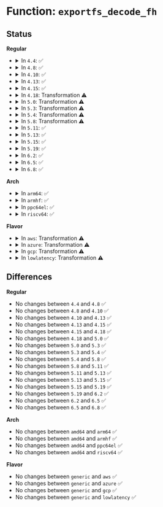 # Function: <code>exportfs_decode_fh</code>

## Status
<b>Regular</b>
<ul>
<li>
<details>
<summary>In <code>4.4</code>: ✅</summary>

```c
struct dentry *exportfs_decode_fh(struct vfsmount *mnt, struct fid *fid, int fh_len, int fileid_type, int (*acceptable)(void *, struct dentry *), void *context);
```

**Collision:** Unique Global

**Inline:** No

**Transformation:** False

**Instances:**

```
In fs/exportfs/expfs.c (ffffffff8130cc50)
Location: fs/exportfs/expfs.c:412
Inline: False
Direct callers:
  - fs/fhandle.c:do_handle_open
```
**Symbols:**

```
ffffffff8130cc50-ffffffff8130cf30: exportfs_decode_fh (STB_GLOBAL)
```
</details>
</li>
<li>
<details>
<summary>In <code>4.8</code>: ✅</summary>

```c
struct dentry *exportfs_decode_fh(struct vfsmount *mnt, struct fid *fid, int fh_len, int fileid_type, int (*acceptable)(void *, struct dentry *), void *context);
```

**Collision:** Unique Global

**Inline:** No

**Transformation:** False

**Instances:**

```
In fs/exportfs/expfs.c (ffffffff81340f30)
Location: fs/exportfs/expfs.c:416
Inline: False
Direct callers:
  - fs/fhandle.c:do_handle_open
```
**Symbols:**

```
ffffffff81340f30-ffffffff81341207: exportfs_decode_fh (STB_GLOBAL)
```
</details>
</li>
<li>
<details>
<summary>In <code>4.10</code>: ✅</summary>

```c
struct dentry *exportfs_decode_fh(struct vfsmount *mnt, struct fid *fid, int fh_len, int fileid_type, int (*acceptable)(void *, struct dentry *), void *context);
```

**Collision:** Unique Global

**Inline:** No

**Transformation:** False

**Instances:**

```
In fs/exportfs/expfs.c (ffffffff81356cd0)
Location: fs/exportfs/expfs.c:416
Inline: False
Direct callers:
  - fs/fhandle.c:do_handle_open
```
**Symbols:**

```
ffffffff81356cd0-ffffffff81357057: exportfs_decode_fh (STB_GLOBAL)
```
</details>
</li>
<li>
<details>
<summary>In <code>4.13</code>: ✅</summary>

```c
struct dentry *exportfs_decode_fh(struct vfsmount *mnt, struct fid *fid, int fh_len, int fileid_type, int (*acceptable)(void *, struct dentry *), void *context);
```

**Collision:** Unique Global

**Inline:** No

**Transformation:** False

**Instances:**

```
In fs/exportfs/expfs.c (ffffffff8136b8d0)
Location: fs/exportfs/expfs.c:418
Inline: False
Direct callers:
  - fs/fhandle.c:do_handle_open
```
**Symbols:**

```
ffffffff8136b8d0-ffffffff8136bc59: exportfs_decode_fh (STB_GLOBAL)
```
</details>
</li>
<li>
<details>
<summary>In <code>4.15</code>: ✅</summary>

```c
struct dentry *exportfs_decode_fh(struct vfsmount *mnt, struct fid *fid, int fh_len, int fileid_type, int (*acceptable)(void *, struct dentry *), void *context);
```

**Collision:** Unique Global

**Inline:** No

**Transformation:** False

**Instances:**

```
In fs/exportfs/expfs.c (ffffffff81390440)
Location: fs/exportfs/expfs.c:418
Inline: False
Direct callers:
  - fs/fhandle.c:do_handle_open
```
**Symbols:**

```
ffffffff81390440-ffffffff81390836: exportfs_decode_fh (STB_GLOBAL)
```
</details>
</li>
<li>
<details>
<summary>In <code>4.18</code>: Transformation ⚠️</summary>

```c
struct dentry *exportfs_decode_fh(struct vfsmount *mnt, struct fid *fid, int fh_len, int fileid_type, int (*acceptable)(void *, struct dentry *), void *context);
```

**Collision:** Unique Global

**Inline:** No

**Transformation:** True

**Instances:**

```
In fs/exportfs/expfs.c (0)
Location: fs/exportfs/expfs.c:418
Inline: False
Direct callers:
  - fs/fhandle.c:do_handle_open
```
**Symbols:**

```
ffffffff813bf835-ffffffff813bf84d: exportfs_decode_fh.cold.6 (STB_LOCAL)
ffffffff813bf4e0-ffffffff813bf835: exportfs_decode_fh (STB_GLOBAL)
```
</details>
</li>
<li>
<details>
<summary>In <code>5.0</code>: Transformation ⚠️</summary>

```c
struct dentry *exportfs_decode_fh(struct vfsmount *mnt, struct fid *fid, int fh_len, int fileid_type, int (*acceptable)(void *, struct dentry *), void *context);
```

**Collision:** Unique Global

**Inline:** No

**Transformation:** True

**Instances:**

```
In fs/exportfs/expfs.c (0)
Location: fs/exportfs/expfs.c:419
Inline: False
Direct callers:
  - fs/fhandle.c:do_handle_open
```
**Symbols:**

```
ffffffff813d8e3b-ffffffff813d8e53: exportfs_decode_fh.cold.6 (STB_LOCAL)
ffffffff813d8b40-ffffffff813d8e3b: exportfs_decode_fh (STB_GLOBAL)
```
</details>
</li>
<li>
<details>
<summary>In <code>5.3</code>: Transformation ⚠️</summary>

```c
struct dentry *exportfs_decode_fh(struct vfsmount *mnt, struct fid *fid, int fh_len, int fileid_type, int (*acceptable)(void *, struct dentry *), void *context);
```

**Collision:** Unique Global

**Inline:** No

**Transformation:** True

**Instances:**

```
In fs/exportfs/expfs.c (0)
Location: fs/exportfs/expfs.c:420
Inline: False
Direct callers:
  - fs/fhandle.c:do_handle_open
```
**Symbols:**

```
ffffffff8140379a-ffffffff814037b2: exportfs_decode_fh.cold (STB_LOCAL)
ffffffff81403500-ffffffff8140379a: exportfs_decode_fh (STB_GLOBAL)
```
</details>
</li>
<li>
<details>
<summary>In <code>5.4</code>: Transformation ⚠️</summary>

```c
struct dentry *exportfs_decode_fh(struct vfsmount *mnt, struct fid *fid, int fh_len, int fileid_type, int (*acceptable)(void *, struct dentry *), void *context);
```

**Collision:** Unique Global

**Inline:** No

**Transformation:** True

**Instances:**

```
In fs/exportfs/expfs.c (0)
Location: fs/exportfs/expfs.c:420
Inline: False
Direct callers:
  - fs/fhandle.c:do_handle_open
```
**Symbols:**

```
ffffffff8141d74c-ffffffff8141d764: exportfs_decode_fh.cold (STB_LOCAL)
ffffffff8141d410-ffffffff8141d74c: exportfs_decode_fh (STB_GLOBAL)
```
</details>
</li>
<li>
<details>
<summary>In <code>5.8</code>: Transformation ⚠️</summary>

```c
struct dentry *exportfs_decode_fh(struct vfsmount *mnt, struct fid *fid, int fh_len, int fileid_type, int (*acceptable)(void *, struct dentry *), void *context);
```

**Collision:** Unique Global

**Inline:** No

**Transformation:** True

**Instances:**

```
In fs/exportfs/expfs.c (0)
Location: fs/exportfs/expfs.c:420
Inline: False
Direct callers:
  - fs/fhandle.c:handle_to_path
```
**Symbols:**

```
ffffffff8146c32c-ffffffff8146c344: exportfs_decode_fh.cold (STB_LOCAL)
ffffffff8146bf70-ffffffff8146c32c: exportfs_decode_fh (STB_GLOBAL)
```
</details>
</li>
<li>
<details>
<summary>In <code>5.11</code>: ✅</summary>

```c
struct dentry *exportfs_decode_fh(struct vfsmount *mnt, struct fid *fid, int fh_len, int fileid_type, int (*acceptable)(void *, struct dentry *), void *context);
```

**Collision:** Unique Global

**Inline:** No

**Transformation:** False

**Instances:**

```
In fs/exportfs/expfs.c (ffffffff814869f0)
Location: fs/exportfs/expfs.c:568
Inline: False
Direct callers:
  - fs/fhandle.c:handle_to_path
```
**Symbols:**

```
ffffffff814869f0-ffffffff81486a27: exportfs_decode_fh (STB_GLOBAL)
```
</details>
</li>
<li>
<details>
<summary>In <code>5.13</code>: ✅</summary>

```c
struct dentry *exportfs_decode_fh(struct vfsmount *mnt, struct fid *fid, int fh_len, int fileid_type, int (*acceptable)(void *, struct dentry *), void *context);
```

**Collision:** Unique Global

**Inline:** No

**Transformation:** False

**Instances:**

```
In fs/exportfs/expfs.c (ffffffff8148c420)
Location: fs/exportfs/expfs.c:568
Inline: False
Direct callers:
  - fs/fhandle.c:handle_to_path
```
**Symbols:**

```
ffffffff8148c420-ffffffff8148c457: exportfs_decode_fh (STB_GLOBAL)
```
</details>
</li>
<li>
<details>
<summary>In <code>5.15</code>: ✅</summary>

```c
struct dentry *exportfs_decode_fh(struct vfsmount *mnt, struct fid *fid, int fh_len, int fileid_type, int (*acceptable)(void *, struct dentry *), void *context);
```

**Collision:** Unique Global

**Inline:** No

**Transformation:** False

**Instances:**

```
In fs/exportfs/expfs.c (ffffffff814e3c30)
Location: fs/exportfs/expfs.c:568
Inline: False
Direct callers:
  - fs/fhandle.c:handle_to_path
```
**Symbols:**

```
ffffffff814e3c30-ffffffff814e3c67: exportfs_decode_fh (STB_GLOBAL)
```
</details>
</li>
<li>
<details>
<summary>In <code>5.19</code>: ✅</summary>

```c
struct dentry *exportfs_decode_fh(struct vfsmount *mnt, struct fid *fid, int fh_len, int fileid_type, int (*acceptable)(void *, struct dentry *), void *context);
```

**Collision:** Unique Global

**Inline:** No

**Transformation:** False

**Instances:**

```
In fs/exportfs/expfs.c (ffffffff81572020)
Location: fs/exportfs/expfs.c:569
Inline: False
Direct callers:
  - fs/fhandle.c:handle_to_path
```
**Symbols:**

```
ffffffff81572020-ffffffff8157208d: exportfs_decode_fh (STB_GLOBAL)
```
</details>
</li>
<li>
<details>
<summary>In <code>6.2</code>: ✅</summary>

```c
struct dentry *exportfs_decode_fh(struct vfsmount *mnt, struct fid *fid, int fh_len, int fileid_type, int (*acceptable)(void *, struct dentry *), void *context);
```

**Collision:** Unique Global

**Inline:** No

**Transformation:** False

**Instances:**

```
In fs/exportfs/expfs.c (ffffffff81617490)
Location: fs/exportfs/expfs.c:568
Inline: False
Direct callers:
  - fs/fhandle.c:handle_to_path
```
**Symbols:**

```
ffffffff81617490-ffffffff816174fd: exportfs_decode_fh (STB_GLOBAL)
```
</details>
</li>
<li>
<details>
<summary>In <code>6.5</code>: ✅</summary>

```c
struct dentry *exportfs_decode_fh(struct vfsmount *mnt, struct fid *fid, int fh_len, int fileid_type, int (*acceptable)(void *, struct dentry *), void *context);
```

**Collision:** Unique Global

**Inline:** No

**Transformation:** False

**Instances:**

```
In fs/exportfs/expfs.c (ffffffff8164f560)
Location: fs/exportfs/expfs.c:593
Inline: False
Direct callers:
  - fs/fhandle.c:do_handle_open
```
**Symbols:**

```
ffffffff8164f560-ffffffff8164f5cd: exportfs_decode_fh (STB_GLOBAL)
```
</details>
</li>
<li>
<details>
<summary>In <code>6.8</code>: ✅</summary>

```c
struct dentry *exportfs_decode_fh(struct vfsmount *mnt, struct fid *fid, int fh_len, int fileid_type, int (*acceptable)(void *, struct dentry *), void *context);
```

**Collision:** Unique Global

**Inline:** No

**Transformation:** False

**Instances:**

```
In fs/exportfs/expfs.c (ffffffff81688b40)
Location: fs/exportfs/expfs.c:577
Inline: False
Direct callers:
  - fs/fhandle.c:handle_to_path
```
**Symbols:**

```
ffffffff81688b40-ffffffff81688bad: exportfs_decode_fh (STB_GLOBAL)
```
</details>
</li>
</ul>
<b>Arch</b>
<ul>
<li>
<details>
<summary>In <code>arm64</code>: ✅</summary>

```c
struct dentry *exportfs_decode_fh(struct vfsmount *mnt, struct fid *fid, int fh_len, int fileid_type, int (*acceptable)(void *, struct dentry *), void *context);
```

**Collision:** Unique Global

**Inline:** No

**Transformation:** False

**Instances:**

```
In fs/exportfs/expfs.c (ffff8000104ff170)
Location: fs/exportfs/expfs.c:420
Inline: False
Direct callers:
  - fs/fhandle.c:do_handle_open
```
**Symbols:**

```
ffff8000104ff170-ffff8000104ff40c: exportfs_decode_fh (STB_GLOBAL)
```
</details>
</li>
<li>
<details>
<summary>In <code>armhf</code>: ✅</summary>

```c
struct dentry *exportfs_decode_fh(struct vfsmount *mnt, struct fid *fid, int fh_len, int fileid_type, int (*acceptable)(void *, struct dentry *), void *context);
```

**Collision:** Unique Global

**Inline:** No

**Transformation:** False

**Instances:**

```
In fs/exportfs/expfs.c (c06bc104)
Location: fs/exportfs/expfs.c:420
Inline: False
Direct callers:
  - fs/fhandle.c:__se_sys_open_by_handle_at
```
**Symbols:**

```
c06bc104-c06bc388: exportfs_decode_fh (STB_GLOBAL)
```
</details>
</li>
<li>
<details>
<summary>In <code>ppc64el</code>: ✅</summary>

```c
struct dentry *exportfs_decode_fh(struct vfsmount *mnt, struct fid *fid, int fh_len, int fileid_type, int (*acceptable)(void *, struct dentry *), void *context);
```

**Collision:** Unique Global

**Inline:** No

**Transformation:** False

**Instances:**

```
In fs/exportfs/expfs.c (c000000000642860)
Location: fs/exportfs/expfs.c:420
Inline: False
Direct callers:
  - fs/fhandle.c:do_handle_open
```
**Symbols:**

```
c000000000642860-c000000000642c10: exportfs_decode_fh (STB_GLOBAL)
```
</details>
</li>
<li>
<details>
<summary>In <code>riscv64</code>: ✅</summary>

```c
struct dentry *exportfs_decode_fh(struct vfsmount *mnt, struct fid *fid, int fh_len, int fileid_type, int (*acceptable)(void *, struct dentry *), void *context);
```

**Collision:** Unique Global

**Inline:** No

**Transformation:** False

**Instances:**

```
In fs/exportfs/expfs.c (ffffffe00036cefa)
Location: fs/exportfs/expfs.c:420
Inline: False
Direct callers:
  - fs/fhandle.c:__se_sys_open_by_handle_at
```
**Symbols:**

```
ffffffe00036cefa-ffffffe00036d0e4: exportfs_decode_fh (STB_GLOBAL)
```
</details>
</li>
</ul>
<b>Flavor</b>
<ul>
<li>
<details>
<summary>In <code>aws</code>: Transformation ⚠️</summary>

```c
struct dentry *exportfs_decode_fh(struct vfsmount *mnt, struct fid *fid, int fh_len, int fileid_type, int (*acceptable)(void *, struct dentry *), void *context);
```

**Collision:** Unique Global

**Inline:** No

**Transformation:** True

**Instances:**

```
In fs/exportfs/expfs.c (0)
Location: fs/exportfs/expfs.c:420
Inline: False
Direct callers:
  - fs/fhandle.c:do_handle_open
```
**Symbols:**

```
ffffffff81415d2c-ffffffff81415d44: exportfs_decode_fh.cold (STB_LOCAL)
ffffffff814159f0-ffffffff81415d2c: exportfs_decode_fh (STB_GLOBAL)
```
</details>
</li>
<li>
<details>
<summary>In <code>azure</code>: Transformation ⚠️</summary>

```c
struct dentry *exportfs_decode_fh(struct vfsmount *mnt, struct fid *fid, int fh_len, int fileid_type, int (*acceptable)(void *, struct dentry *), void *context);
```

**Collision:** Unique Global

**Inline:** No

**Transformation:** True

**Instances:**

```
In fs/exportfs/expfs.c (0)
Location: fs/exportfs/expfs.c:420
Inline: False
Direct callers:
  - fs/fhandle.c:do_handle_open
```
**Symbols:**

```
ffffffff814067ac-ffffffff814067c4: exportfs_decode_fh.cold (STB_LOCAL)
ffffffff81406470-ffffffff814067ac: exportfs_decode_fh (STB_GLOBAL)
```
</details>
</li>
<li>
<details>
<summary>In <code>gcp</code>: Transformation ⚠️</summary>

```c
struct dentry *exportfs_decode_fh(struct vfsmount *mnt, struct fid *fid, int fh_len, int fileid_type, int (*acceptable)(void *, struct dentry *), void *context);
```

**Collision:** Unique Global

**Inline:** No

**Transformation:** True

**Instances:**

```
In fs/exportfs/expfs.c (0)
Location: fs/exportfs/expfs.c:420
Inline: False
Direct callers:
  - fs/fhandle.c:do_handle_open
```
**Symbols:**

```
ffffffff814130ac-ffffffff814130c4: exportfs_decode_fh.cold (STB_LOCAL)
ffffffff81412d70-ffffffff814130ac: exportfs_decode_fh (STB_GLOBAL)
```
</details>
</li>
<li>
<details>
<summary>In <code>lowlatency</code>: Transformation ⚠️</summary>

```c
struct dentry *exportfs_decode_fh(struct vfsmount *mnt, struct fid *fid, int fh_len, int fileid_type, int (*acceptable)(void *, struct dentry *), void *context);
```

**Collision:** Unique Global

**Inline:** No

**Transformation:** True

**Instances:**

```
In fs/exportfs/expfs.c (0)
Location: fs/exportfs/expfs.c:420
Inline: False
Direct callers:
  - fs/fhandle.c:do_handle_open
```
**Symbols:**

```
ffffffff81428d2c-ffffffff81428d44: exportfs_decode_fh.cold (STB_LOCAL)
ffffffff814289f0-ffffffff81428d2c: exportfs_decode_fh (STB_GLOBAL)
```
</details>
</li>
</ul>

## Differences
<b>Regular</b>
<ul>
<li>
No changes between <code>4.4</code> and <code>4.8</code> ✅
</li>
<li>
No changes between <code>4.8</code> and <code>4.10</code> ✅
</li>
<li>
No changes between <code>4.10</code> and <code>4.13</code> ✅
</li>
<li>
No changes between <code>4.13</code> and <code>4.15</code> ✅
</li>
<li>
No changes between <code>4.15</code> and <code>4.18</code> ✅
</li>
<li>
No changes between <code>4.18</code> and <code>5.0</code> ✅
</li>
<li>
No changes between <code>5.0</code> and <code>5.3</code> ✅
</li>
<li>
No changes between <code>5.3</code> and <code>5.4</code> ✅
</li>
<li>
No changes between <code>5.4</code> and <code>5.8</code> ✅
</li>
<li>
No changes between <code>5.8</code> and <code>5.11</code> ✅
</li>
<li>
No changes between <code>5.11</code> and <code>5.13</code> ✅
</li>
<li>
No changes between <code>5.13</code> and <code>5.15</code> ✅
</li>
<li>
No changes between <code>5.15</code> and <code>5.19</code> ✅
</li>
<li>
No changes between <code>5.19</code> and <code>6.2</code> ✅
</li>
<li>
No changes between <code>6.2</code> and <code>6.5</code> ✅
</li>
<li>
No changes between <code>6.5</code> and <code>6.8</code> ✅
</li>
</ul>
<b>Arch</b>
<ul>
<li>
No changes between <code>amd64</code> and <code>arm64</code> ✅
</li>
<li>
No changes between <code>amd64</code> and <code>armhf</code> ✅
</li>
<li>
No changes between <code>amd64</code> and <code>ppc64el</code> ✅
</li>
<li>
No changes between <code>amd64</code> and <code>riscv64</code> ✅
</li>
</ul>
<b>Flavor</b>
<ul>
<li>
No changes between <code>generic</code> and <code>aws</code> ✅
</li>
<li>
No changes between <code>generic</code> and <code>azure</code> ✅
</li>
<li>
No changes between <code>generic</code> and <code>gcp</code> ✅
</li>
<li>
No changes between <code>generic</code> and <code>lowlatency</code> ✅
</li>
</ul>
